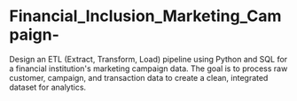 # Financial_Inclusion_Marketing_Campaign-
Design an ETL (Extract, Transform, Load) pipeline using Python and SQL for a financial institution's marketing campaign data. The goal is to process raw customer, campaign, and transaction data to create a clean, integrated dataset for analytics. 
